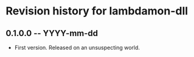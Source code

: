 # Revision history for lambdamon-dll

## 0.1.0.0  -- YYYY-mm-dd

* First version. Released on an unsuspecting world.
